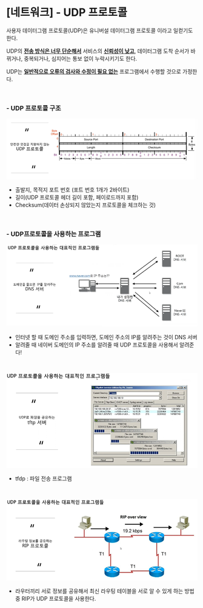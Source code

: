 # [네트워크] - UDP 프로토콜

사용자 데이터그램 프로토콜(UDP)은 유니버설 데이터그램 프로토콜 이라고 일컫기도 한다.

UDP의 **<u>전송 방식은 너무 단순해서</u>** 서비스의 **<u>신뢰성이 낮고</u>**, 데이터그램 도착 순서가 바뀌거나, 중복되거나, 심지어는 통보 없이 누락시키기도 한다.

UDP는 **<u>일반적으로 오류의 검사와 수정이 필요 없는</u>** 프로그램에서 수행할 것으로 가정한다.

<BR>

### - UDP 프로토콜 구조

![image-20230127154651185](%5B%EB%84%A4%ED%8A%B8%EC%9B%8C%ED%81%AC%5D%20-%20UDP%20%ED%94%84%EB%A1%9C%ED%86%A0%EC%BD%9C.assets/image-20230127154651185.png)

- 출발지, 목적지 포트 번호 (포트 번호 1개가 2바이트)
- 길이(UDP 프로토콜 헤더 길이 포함, 페이로드까지 포함) 
- Checksum(데이터 손상되지 않았는지 프로토콜을 체크하는 것) 

<BR>

### - UDP프로토콜을 사용하는 프로그램

 ![image-20230127154902951](%5B%EB%84%A4%ED%8A%B8%EC%9B%8C%ED%81%AC%5D%20-%20UDP%20%ED%94%84%EB%A1%9C%ED%86%A0%EC%BD%9C.assets/image-20230127154902951.png)

- 인터넷 할 때 도메인 주소를 입력하면, 도메인 주소의 IP를 알려주는 것이 DNS 서버
- 알려줄 때 네이버 도메인의 IP 주소를 알려줄 때 UDP 프로토콜을 사용해서 알려준다!

<BR>

![image-20230127154950888](%5B%EB%84%A4%ED%8A%B8%EC%9B%8C%ED%81%AC%5D%20-%20UDP%20%ED%94%84%EB%A1%9C%ED%86%A0%EC%BD%9C.assets/image-20230127154950888.png)

- tfdp : 파일 전송 프로그램

<br>

![image-20230127155026286](%5B%EB%84%A4%ED%8A%B8%EC%9B%8C%ED%81%AC%5D%20-%20UDP%20%ED%94%84%EB%A1%9C%ED%86%A0%EC%BD%9C.assets/image-20230127155026286.png)

- 라우터끼리 서로 정보를 공유해서 최신 라우팅 테이블을 서로 알 수 있게 하는 방법 중 RIP가 UDP 프로토콜을 사용한다. 